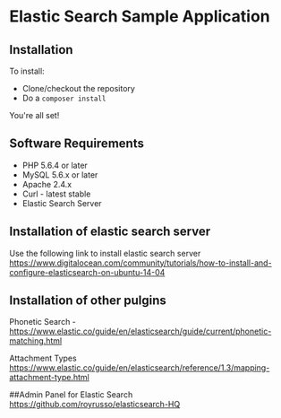 # Elastic Search Sample Application

## Installation

To install:

* Clone/checkout the repository
* Do a `composer install`

You're all set!

## Software Requirements

* PHP 5.6.4 or later
* MySQL 5.6.x or later
* Apache 2.4.x
* Curl - latest stable
* Elastic Search Server

## Installation of elastic search server
Use the following link to install elastic search server
https://www.digitalocean.com/community/tutorials/how-to-install-and-configure-elasticsearch-on-ubuntu-14-04

## Installation of other pulgins
Phonetic Search - 
https://www.elastic.co/guide/en/elasticsearch/guide/current/phonetic-matching.html

Attachment Types 
https://www.elastic.co/guide/en/elasticsearch/reference/1.3/mapping-attachment-type.html

##Admin Panel for Elastic Search 
https://github.com/royrusso/elasticsearch-HQ
